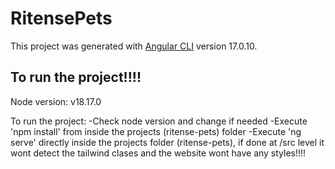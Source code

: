 # RitensePets

This project was generated with [Angular CLI](https://github.com/angular/angular-cli) version 17.0.10.

## To run the project!!!!
Node version: v18.17.0

To run the project:
    -Check node version and change if needed
    -Execute 'npm install' from inside the projects (ritense-pets) folder
    -Execute 'ng serve' directly inside the projects folder (ritense-pets), if done at /src level it wont detect the tailwind clases and the website wont have any styles!!!!
